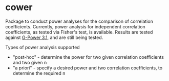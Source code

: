 # cower

Package to conduct power analyses for the comparison of correlation coefficients. Currently, power analysis for independent correlation coefficients, as tested via Fisher's test, is available. Results are tested against <a href ="http://www.gpower.hhu.de/" target="_blank">G-Power 3.1</a>, and are still being tested.

Types of power analysis supported

- "post-hoc" - determine the power for two given correlation coefficients and two given n
- "a priori" - specify a desired power and two correlation coefficients, to determine the required n
